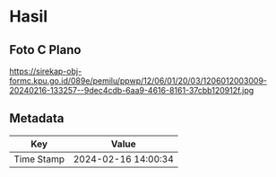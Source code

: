# Hasil

## Foto C Plano

https://sirekap-obj-formc.kpu.go.id/089e/pemilu/ppwp/12/06/01/20/03/1206012003009-20240216-133257--9dec4cdb-6aa9-4616-8161-37cbb120912f.jpg


## Metadata

| Key        | Value               |
| ---------- | ------------------- |
| Time Stamp | 2024-02-16 14:00:34 |



